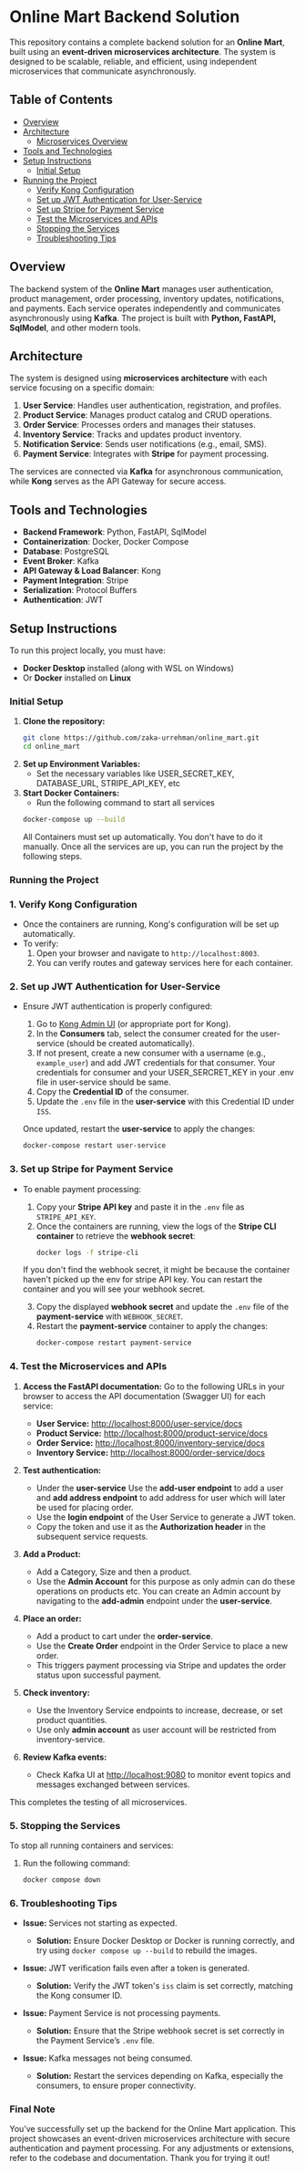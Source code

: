 # Online Mart Backend Solution

This repository contains a complete backend solution for an **Online Mart**, built using an **event-driven microservices architecture**. The system is designed to be scalable, reliable, and efficient, using independent microservices that communicate asynchronously.

## Table of Contents
- [Overview](#overview)
- [Architecture](#architecture)
  - [Microservices Overview](#microservices-overview)
- [Tools and Technologies](#tools-and-technologies)
- [Setup Instructions](#setup-instructions)
  - [Initial Setup](#initial-setup)
- [Running the Project](#running-the-project)
  - [Verify Kong Configuration](#1-verify-kong-configuration)
  - [Set up JWT Authentication for User-Service](#2-set-up-jwt-authentication-for-user-service)
  - [Set up Stripe for Payment Service](#3-set-up-stripe-for-payment-service)
  - [Test the Microservices and APIs](#4-test-the-microservices-and-apis)
  - [Stopping the Services](#5-stopping-the-services)
  - [Troubleshooting Tips](#6-troubleshooting-tips)



## Overview
The backend system of the **Online Mart** manages user authentication, product management, order processing, inventory updates, notifications, and payments. Each service operates independently and communicates asynchronously using **Kafka**. The project is built with **Python, FastAPI, SqlModel**, and other modern tools.

## Architecture
The system is designed using **microservices architecture** with each service focusing on a specific domain:
1. **User Service**: Handles user authentication, registration, and profiles.
2. **Product Service**: Manages product catalog and CRUD operations.
3. **Order Service**: Processes orders and manages their statuses.
4. **Inventory Service**: Tracks and updates product inventory.
5. **Notification Service**: Sends user notifications (e.g., email, SMS).
6. **Payment Service**: Integrates with **Stripe** for payment processing.

The services are connected via **Kafka** for asynchronous communication, while **Kong** serves as the API Gateway for secure access.

## Tools and Technologies
- **Backend Framework**: Python, FastAPI, SqlModel
- **Containerization**: Docker, Docker Compose
- **Database**: PostgreSQL
- **Event Broker**: Kafka
- **API Gateway & Load Balancer**: Kong
- **Payment Integration**: Stripe
- **Serialization**: Protocol Buffers
- **Authentication**: JWT

## Setup Instructions
To run this project locally, you must have:
- **Docker Desktop** installed (along with WSL on Windows)
- Or **Docker** installed on **Linux**

### Initial Setup
1. **Clone the repository:**
   ```bash
   git clone https://github.com/zaka-urrehman/online_mart.git
   cd online_mart

2. **Set up Environment Variables:**
    - Set the necessary variables like USER_SECRET_KEY, DATABASE_URL, STRIPE_API_KEY, etc
3. **Start Docker Containers:**
    - Run the following command to start all services
   ```bash
   docker-compose up --build
   ```
   All Containers must set up automatically. You don't have to do it manually.
Once all the services are up, you can run the project by the following steps.

### Running the Project
### 1. Verify Kong Configuration
- Once the containers are running, Kong's configuration will be set up automatically.
- To verify:
  1. Open your browser and navigate to `http://localhost:8003`.
  2. You can verify routes and gateway services here for each container.
### 2. Set up JWT Authentication for User-Service
- Ensure JWT authentication is properly configured:
  1. Go to [Kong Admin UI](http://localhost:8003) (or appropriate port for Kong).
  2. In the **Consumers** tab, select the consumer created for the user-service (should be created automatically).
  3. If not present, create a new consumer with a username (e.g., `example_user`) and add JWT credentials for that consumer. Your credentials for consumer and your USER_SERCRET_KEY in your .env file in user-service should be same.
  4. Copy the **Credential ID** of the consumer.
  5. Update the `.env` file in the **user-service** with this Credential ID under `ISS`.

  Once updated, restart the **user-service** to apply the changes:
  ```bash
  docker-compose restart user-service
  ```
### 3. Set up Stripe for Payment Service
- To enable payment processing:
  1. Copy your **Stripe API key** and paste it in the `.env` file as `STRIPE_API_KEY`.
  2. Once the containers are running, view the logs of the **Stripe CLI container** to retrieve the **webhook secret**:
     ```bash
     docker logs -f stripe-cli
     ```
  If you don't find the webhook secret, it might be because the container haven't picked up 
  the env for stripe API key. You can restart the container and you will see your webhook 
  secret.

  3. Copy the displayed **webhook secret** and update the `.env` file of the **payment-service** with `WEBHOOK_SECRET`.
  4. Restart the **payment-service** container to apply the changes:
     ```bash
     docker-compose restart payment-service
     ```

### 4. Test the Microservices and APIs

1. **Access the FastAPI documentation:**
   Go to the following URLs in your browser to access the API documentation (Swagger UI) for each service:
   - **User Service:** [http://localhost:8000/user-service/docs](http://localhost:8000/user-service/docs)
   - **Product Service:** [http://localhost:8000/product-service/docs](http://localhost:8000/product-service/docs)
   - **Order Service:** [http://localhost:8000/inventory-service/docs](http://localhost:8000/inventory-service/docs)
   - **Inventory Service:** [http://localhost:8000/order-service/docs](http://localhost:8000/order-service/docs)


2. **Test authentication:**
   - Under the **user-service** Use the **add-user endpoint** to add a user and **add address endpoint** to add address for user which will later be used for placing order.
   - Use the **login endpoint** of the User Service to generate a JWT token.
   - Copy the token and use it as the **Authorization header** in the subsequent service requests.
2. **Add a Product:**
   - Add a Category, Size and then a product. 
   - Use the **Admin Account** for this purpose as only admin can do these operations on products etc. You can create an Admin account by navigating to the **add-admin** endpoint under the **user-service**.


3. **Place an order:**
   - Add a product to cart under the **order-service**.
   - Use the **Create Order** endpoint in the Order Service to place a new order.
   - This triggers payment processing via Stripe and updates the order status upon successful payment.

4. **Check inventory:**
   - Use the Inventory Service endpoints to increase, decrease, or set product quantities.
   - Use only **admin account** as user account will be restricted from inventory-service.


5. **Review Kafka events:**
   - Check Kafka UI at [http://localhost:9080](http://localhost:9080) to monitor event topics and messages exchanged between services.

This completes the testing of all microservices.

### 5. Stopping the Services

To stop all running containers and services:

1. Run the following command:
   ```bash
   docker compose down
   ```
### 6. Troubleshooting Tips

- **Issue:** Services not starting as expected.
  - **Solution:** Ensure Docker Desktop or Docker is running correctly, and try using `docker compose up --build` to rebuild the images.

- **Issue:** JWT verification fails even after a token is generated.
  - **Solution:** Verify the JWT token's `iss` claim is set correctly, matching the Kong consumer ID.

- **Issue:** Payment Service is not processing payments.
  - **Solution:** Ensure that the Stripe webhook secret is set correctly in the Payment Service’s `.env` file.

- **Issue:** Kafka messages not being consumed.
  - **Solution:** Restart the services depending on Kafka, especially the consumers, to ensure proper connectivity.

### Final Note

You’ve successfully set up the backend for the Online Mart application. This project showcases an event-driven microservices architecture with secure authentication and payment processing. For any adjustments or extensions, refer to the codebase and documentation. Thank you for trying it out!



